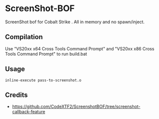 # ScreenShot-BOF

ScreenShot bof for Cobalt Strike . All in memory and no spawn/inject.

## Compilation

Use "VS20xx x64 Cross Tools Command Prompt" and "VS20xx x86 Cross Tools Command Prompt" to run build.bat

## Usage

```
inline-execute pass-to-screenshot.o
```

## Credits

- https://github.com/CodeXTF2/ScreenshotBOF/tree/screenshot-callback-feature
